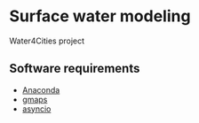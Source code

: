 # Surface water modeling
Water4Cities project

## Software requirements
* [Anaconda](http://conda.io/docs/user-guide/install/index.html)
* [gmaps](https://github.com/pbugnion/gmaps)
* [asyncio](https://github.com/aio-libs/aiohttp)